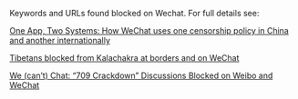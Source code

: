 Keywords and URLs found blocked on Wechat. For full details see:

[One App, Two Systems: How WeChat uses one censorship policy in China and another internationally](https://citizenlab.org/2016/11/wechat-china-censorship-one-app-two-systems)

[Tibetans blocked from Kalachakra at borders and on WeChat](https://citizenlab.org/2017/01/tibetans-blocked-from-kalachakra-at-borders-and-on-wechat/)

[We (can’t) Chat: “709 Crackdown” Discussions Blocked on Weibo and WeChat](https://citizenlab.org/2017/04/we-cant-chat-709-crackdown-discussions-blocked-on-weibo-and-wechat/)

